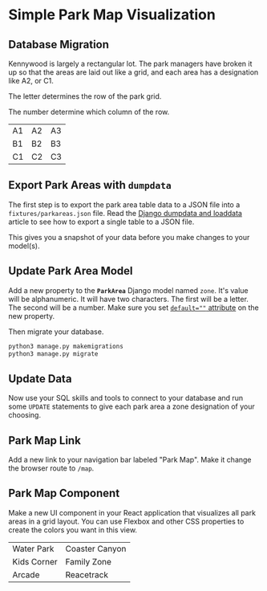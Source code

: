 # Simple Park Map Visualization


## Database Migration

Kennywood is largely a rectangular lot. The park managers have broken it up so that the areas are laid out like a grid, and each area has a designation like A2, or C1.

The letter determines the row of the park grid.

The number determine which column of the row.

| | | |
|--|--|--|
| A1 | A2 | A3 |
| B1 | B2 | B3 |
| C1 | C2 | C3 |


## Export Park Areas with `dumpdata`

The first step is to export the park area table data to a JSON file into a `fixtures/parkareas.json` file. Read the [Django dumpdata and loaddata](https://coderwall.com/p/mvsoyg/django-dumpdata-and-loaddata) article to see how to export a single table to a JSON file.

This gives you a snapshot of your data before you make changes to your model(s).

## Update Park Area Model

Add a new property to the **`ParkArea`** Django model named `zone`. It's value will be alphanumeric. It will have two characters. The first will be a letter. The second will be a number. Make sure you set [`default=""` attribute](https://docs.djangoproject.com/en/3.1/ref/models/fields/#default) on the new property.

Then migrate your database.

```sh
python3 manage.py makemigrations
python3 manage.py migrate
```

## Update Data

Now use your SQL skills and tools to connect to your database and run some `UPDATE` statements to give each park area a zone designation of your choosing.

## Park Map Link

Add a new link to your navigation bar labeled "Park Map". Make it change the browser route to `/map`.

## Park Map Component

Make a new UI component in your React application that visualizes all park areas in a grid layout. You can use Flexbox and other CSS properties to create the colors you want in this view.

| | |
|--|--|
| Water Park | Coaster Canyon |
| Kids Corner | Family Zone |
| Arcade | Reacetrack |
